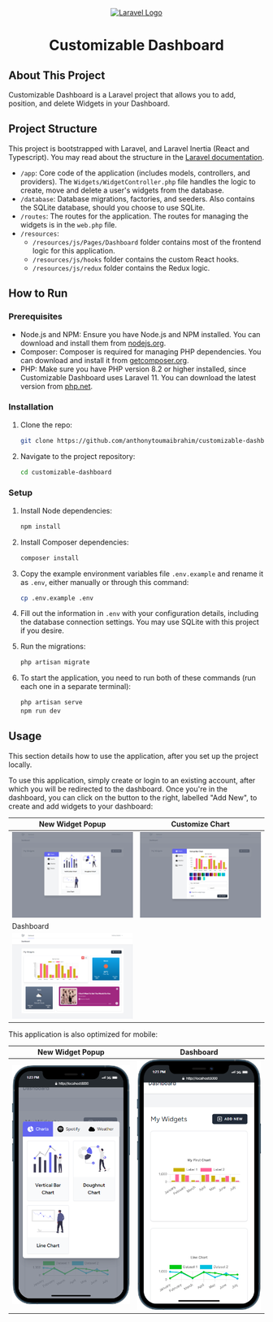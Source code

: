 <p align="center"><a href="https://laravel.com" target="_blank"><img src="https://raw.githubusercontent.com/laravel/art/master/logo-lockup/5%20SVG/2%20CMYK/1%20Full%20Color/laravel-logolockup-cmyk-red.svg" width="400" alt="Laravel Logo"></a></p>
<h1 align="center">Customizable Dashboard</h1>

## About This Project

Customizable Dashboard is a Laravel project that allows you to add, position, and delete Widgets in your Dashboard.

## Project Structure

This project is bootstrapped with Laravel, and Laravel Inertia (React and Typescript). You may read about the structure in the [Laravel documentation](https://laravel.com/docs/11.x/structure).

-   `/app`: Core code of the application (includes models, controllers, and providers). The `Widgets/WidgetController.php` file handles the logic to create, move and delete a user's widgets from the database.
-   `/database`: Database migrations, factories, and seeders. Also contains the SQLite database, should you choose to use SQLite.
-   `/routes`: The routes for the application. The routes for managing the widgets is in the `web.php` file.
-   `/resources`:
    -   `/resources/js/Pages/Dashboard` folder contains most of the frontend logic for this application.
    -   `/resources/js/hooks` folder contains the custom React hooks.
    -   `/resources/js/redux` folder contains the Redux logic.

## How to Run

### Prerequisites

-   Node.js and NPM: Ensure you have Node.js and NPM installed. You can download and install them from [nodejs.org](https://www.nodejs.org).
-   Composer: Composer is required for managing PHP dependencies. You can download and install it from [getcomposer.org](https://getcomposer.org).
-   PHP: Make sure you have PHP version 8.2 or higher installed, since Customizable Dashboard uses Laravel 11. You can download the latest version from [php.net](https://php.net).

### Installation

1. Clone the repo:
    ```sh
    git clone https://github.com/anthonytoumaibrahim/customizable-dashboard.git
    ```
2. Navigate to the project repository:
    ```sh
    cd customizable-dashboard
    ```

### Setup

1. Install Node dependencies:

    ```sh
    npm install
    ```

2. Install Composer dependencies:
    ```sh
    composer install
    ```
3. Copy the example environment variables file `.env.example` and rename it as `.env`, either manually or through this command:
    ```sh
    cp .env.example .env
    ```
4. Fill out the information in `.env` with your configuration details, including the database connection settings. You may use SQLite with this project if you desire.

5. Run the migrations:
    ```sh
    php artisan migrate
    ```
6. To start the application, you need to run both of these commands (run each one in a separate terminal):
    ```sh
    php artisan serve
    npm run dev
    ```

## Usage

This section details how to use the application, after you set up the project locally.

To use this application, simply create or login to an existing account, after which you will be redirected to the dashboard. Once you're in the dashboard, you can click on the button to the right, labelled "Add New", to create and add widgets to your dashboard:

| New Widget Popup                     | Customize Chart                                  |
| ------------------------------------ | ------------------------------------------------ |
| ![Add New](./readme/add_new.png)     | ![Customize Chart](./readme/chart_customize.png) |
| Dashboard                            |
| ![Dashboard](./readme/dashboard.png) |

This application is also optimized for mobile:

| New Widget Popup                           | Dashboard                                   |
| ------------------------------------------ | ------------------------------------------- |
| ![Add New](./readme/new_widget_mobile.png) | ![Dashboard](./readme/dashboard_mobile.png) |

